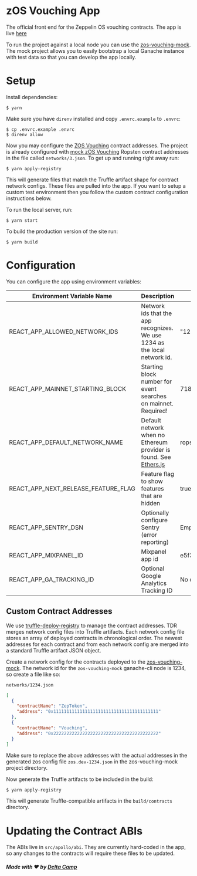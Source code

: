 # zOS Vouching App

The official front end for the Zeppelin OS vouching contracts.  The app is live [here](https://gifted-wescoff-7f0d95.netlify.com/)

To run the project against a local node you can use the [zos-vouching-mock](https://github.com/DeltaCamp/zos-vouching-mock).  The mock project allows you to easily bootstrap a local Ganache instance with test data so that you can develop the app locally.

# Setup

Install dependencies:

```
$ yarn
```

Make sure you have `direnv` installed and copy `.envrc.example` to `.envrc`:

```
$ cp .envrc.example .envrc
$ direnv allow
```

Now you may configure the [ZOS Vouching](https://github.com/zeppelinos/zos-vouching) contract addresses.  The project is already configured with [mock zOS Vouching](https://github.com/DeltaCamp/zos-vouching-mock) Ropsten contract addresses in the file called `networks/3.json`.  To get up and running right away run:

```
$ yarn apply-registry
```

This will generate files that match the Truffle artifact shape for contract network configs.  These files are pulled into the app.  If you want to setup a custom test environment then you follow the custom contract configuration instructions below.

To run the local server, run:

```
$ yarn start
```

To build the production version of the site run:

```
$ yarn build
```

# Configuration

You can configure the app using environment variables:

| Environment Variable Name | Description | Recommended Value |
| --- | --- | --- |
| REACT_APP_ALLOWED_NETWORK_IDS | Network ids that the app recognizes.  We use 1234 as the local network id. | "1234 3 1" |
| REACT_APP_MAINNET_STARTING_BLOCK | Starting block number for event searches on mainnet.  Required! | 7189521 |
| REACT_APP_DEFAULT_NETWORK_NAME | Default network when no Ethereum provider is found. See [Ethers.js](https://docs.ethers.io/ethers.js/html/api-providers.html#connecting-to-ethereum) | ropsten |
| REACT_APP_NEXT_RELEASE_FEATURE_FLAG | Feature flag to show features that are hidden | true |
| REACT_APP_SENTRY_DSN | Optionally configure Sentry (error reporting) | Empty |
| REACT_APP_MIXPANEL_ID | Mixpanel app id | e5f3a0b990d694b84981f493169f47c4 |
| REACT_APP_GA_TRACKING_ID | Optional Google Analytics Tracking ID | No default |

## Custom Contract Addresses

We use [truffle-deploy-registry](https://github.com/MedXProtocol/truffle-deploy-registry) to manage the contract addresses.  TDR merges network config files into Truffle artifacts.  Each network config file stores an array of deployed contracts in chronological order.  The newest addresses for each contract and from each network config are merged into a standard Truffle artifact JSON object.

Create a network config for the contracts deployed to the [zos-vouching-mock](https://github.com/DeltaCamp/zos-vouching-mock).  The network id for the `zos-vouching-mock` ganache-cli node is 1234, so create a file like so:

`networks/1234.json`

```json
[
  {
    "contractName": "ZepToken",
    "address": "0x1111111111111111111111111111111111111111"
  },
  {
    "contractName": "Vouching",
    "address": "0x2222222222222222222222222222222222222222"
  }
]
```

Make sure to replace the above addresses with the actual addresses in the generated zos config file `zos.dev-1234.json` in the zos-vouching-mock project directory.

Now generate the Truffle artifacts to be included in the build:

```
$ yarn apply-registry
```

This will generate Truffle-compatible artifacts in the `build/contracts` directory.

# Updating the Contract ABIs

The ABIs live in `src/apollo/abi`.  They are currently hard-coded in the app, so any changes to the contracts will require these files to be updated.

##### Made with :heart: by [Delta Camp](https://delta.camp)
